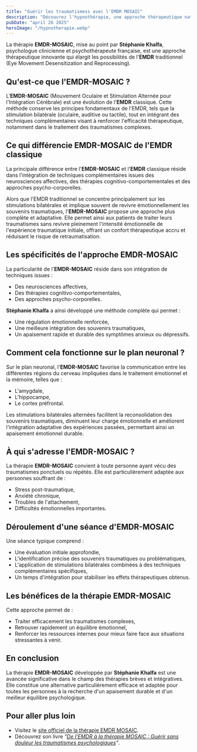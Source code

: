 ```yaml
---
title: "Guérir les traumatismess avec l'EMDR MOSAIC"
description: "Découvrez l'hypnothérapie, une approche thérapeutique naturelle qui utilise l'état hypnotique pour favoriser le changement et le bien-être psychologique."
pubDate: "april 26 2025"
heroImage: "/hypnotherapie.webp"
---
```


La thérapie **EMDR-MOSAIC**, mise au point par **Stéphanie Khalfa**, psychologue clinicienne et psychothérapeute française, est une approche thérapeutique innovante qui élargit les possibilités de l'**EMDR** traditionnel (Eye Movement Desensitization and Reprocessing).

## Qu'est-ce que l'EMDR-MOSAIC ?

L'**EMDR-MOSAIC** (Mouvement Oculaire et Stimulation Alternée pour l'Intégration Cérébrale) est une évolution de l'**EMDR** classique. Cette méthode conserve les principes fondamentaux de l'EMDR, tels que la stimulation bilatérale (oculaire, auditive ou tactile), tout en intégrant des techniques complémentaires visant à renforcer l'efficacité thérapeutique, notamment dans le traitement des traumatismes complexes.

## Ce qui différencie EMDR-MOSAIC de l'EMDR classique

La principale différence entre l'**EMDR-MOSAIC** et l'**EMDR** classique réside dans l'intégration de techniques complémentaires issues des neurosciences affectives, des thérapies cognitivo-comportementales et des approches psycho-corporelles.

Alors que l'EMDR traditionnel se concentre principalement sur les stimulations bilatérales et implique souvent de revivre émotionnellement les souvenirs traumatiques, l'**EMDR-MOSAIC** propose une approche plus complète et adaptative. Elle permet ainsi aux patients de traiter leurs traumatismes sans revivre pleinement l'intensité émotionnelle de l'expérience traumatique initiale, offrant un confort thérapeutique accru et réduisant le risque de retraumatisation.

## Les spécificités de l'approche EMDR-MOSAIC

La particularité de l'**EMDR-MOSAIC** réside dans son intégration de techniques issues :

- Des neurosciences affectives,
- Des thérapies cognitivo-comportementales,
- Des approches psycho-corporelles.

**Stéphanie Khalfa** a ainsi développé une méthode complète qui permet :

- Une régulation émotionnelle renforcée,
- Une meilleure intégration des souvenirs traumatiques,
- Un apaisement rapide et durable des symptômes anxieux ou dépressifs.

## Comment cela fonctionne sur le plan neuronal ?

Sur le plan neuronal, l'**EMDR-MOSAIC** favorise la communication entre les différentes régions du cerveau impliquées dans le traitement émotionnel et la mémoire, telles que :

- L'amygdale,
- L'hippocampe,
- Le cortex préfrontal.

Les stimulations bilatérales alternées facilitent la reconsolidation des souvenirs traumatiques, diminuent leur charge émotionnelle et améliorent l'intégration adaptative des expériences passées, permettant ainsi un apaisement émotionnel durable.

## À qui s'adresse l'EMDR-MOSAIC ?

La thérapie **EMDR-MOSAIC** convient à toute personne ayant vécu des traumatismes ponctuels ou répétés. Elle est particulièrement adaptée aux personnes souffrant de :

- Stress post-traumatique,
- Anxiété chronique,
- Troubles de l'attachement,
- Difficultés émotionnelles importantes.

## Déroulement d'une séance d'EMDR-MOSAIC

Une séance typique comprend :

- Une évaluation initiale approfondie,
- L'identification précise des souvenirs traumatiques ou problématiques,
- L'application de stimulations bilatérales combinées à des techniques complémentaires spécifiques,
- Un temps d'intégration pour stabiliser les effets thérapeutiques obtenus.

## Les bénéfices de la thérapie EMDR-MOSAIC

Cette approche permet de :

- Traiter efficacement les traumatismes complexes,
- Retrouver rapidement un équilibre émotionnel,
- Renforcer les ressources internes pour mieux faire face aux situations stressantes à venir.

## En conclusion

La thérapie **EMDR-MOSAIC** développée par **Stéphanie Khalfa** est une avancée significative dans le champ des thérapies brèves et intégratives. Elle constitue une alternative particulièrement efficace et adaptée pour toutes les personnes à la recherche d'un apaisement durable et d'un meilleur équilibre psychologique.

## Pour aller plus loin

- Visitez le [site officiel de la thérapie EMDR MOSAIC](https://therapiemosaic.com/).
- Découvrez son livre *"[De l’EMDR à la thérapie MOSAIC : Guérir sans douleur les traumatismes psychologiques](https://therapiemosaic.com/publications/)"*.
